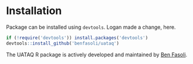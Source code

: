 # Installation
Package can be installed using `devtools`.
Logan made a change, here.

```R
if (!require('devtools')) install.packages('devtools')
devtools::install_github('benfasoli/uataq')
```

The UATAQ R package is actively developed and maintained by [Ben Fasoli](http://benfasoli.com).
